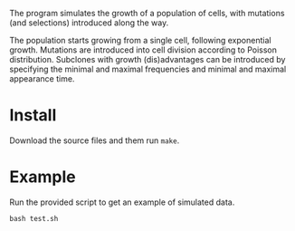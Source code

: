 The program simulates the growth of a population of cells, with mutations (and selections) introduced along the way.

The population starts growing from a single cell, following exponential growth.
Mutations are introduced into cell division according to Poisson distribution.
Subclones with growth (dis)advantages can be introduced by specifying the minimal and maximal frequencies and minimal and maximal appearance time.


# Install
Download the source files and them run `make`.


# Example
Run the provided script to get an example of simulated data.

`bash test.sh`
